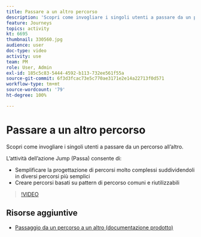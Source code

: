 ```yaml
---
title: Passare a un altro percorso
description: 'Scopri come invogliare i singoli utenti a passare da un percorso all’altro. '
feature: Journeys
topics: activity
kt: 6695
thumbnail: 330560.jpg
audience: user
doc-type: video
activity: use
team: PM
role: User, Admin
exl-id: 185c5c83-5444-4592-b113-732ee561f55a
source-git-commit: 6f3d3fcac73e5c770ae3171e2e14a22713f0d571
workflow-type: tm+mt
source-wordcount: '79'
ht-degree: 100%

---
```


# Passare a un altro percorso

Scopri come invogliare i singoli utenti a passare da un percorso all’altro.

L’attività dell’azione Jump (Passa) consente di:

* Semplificare la progettazione di percorsi molto complessi suddividendoli in diversi percorsi più semplici
* Creare percorsi basati su pattern di percorso comuni e riutilizzabili

>[!VIDEO](https://video.tv.adobe.com/v/330560?quality=12)

## Risorse aggiuntive

* [Passaggio da un percorso a un altro (documentazione prodotto)](https://experienceleague.adobe.com/docs/journeys/using/building-journeys/about-journey-building/action-activities/jump.html?lang=it#building-journeys)
